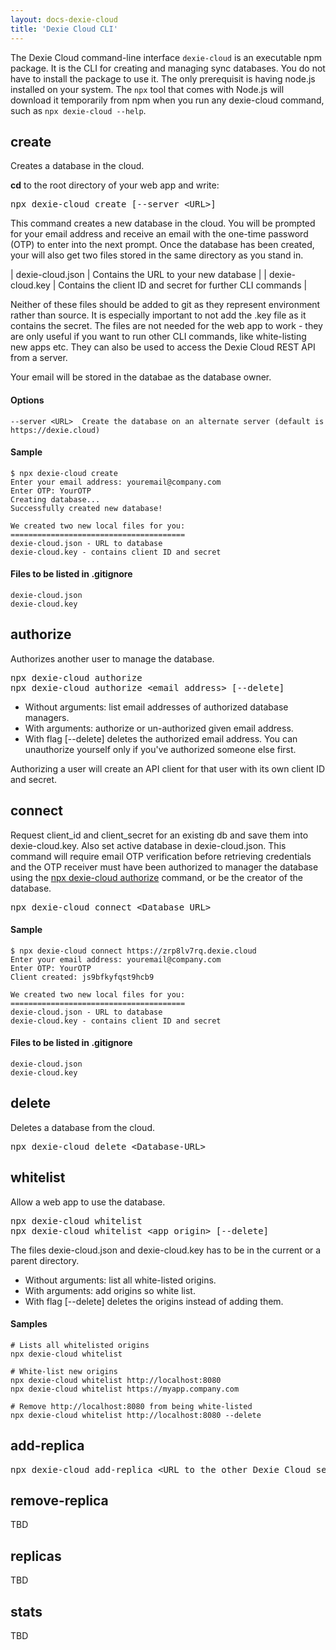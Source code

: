 ```yaml
---
layout: docs-dexie-cloud
title: 'Dexie Cloud CLI'
---
```


The Dexie Cloud command-line interface `dexie-cloud` is an executable npm package. It is the CLI for creating and managing sync databases. You do not have to install the package to use it. The only prerequisit is having node.js installed on your system. The `npx` tool that comes with Node.js will download it temporarily from npm when you run any dexie-cloud command, such as `npx dexie-cloud --help`.

## create
Creates a database in the cloud.

**cd** to the root directory of your web app and write:
<pre>
npx dexie-cloud create [--server &lt;URL&gt;]
</pre>

This command creates a new database in the cloud. You will be prompted for your email address and receive an email with the one-time password (OTP) to enter into the next prompt. Once the database has been created, your will also get two files stored in the same directory as you stand in.

| dexie-cloud.json | Contains the URL to your new database |
| dexie-cloud.key | Contains the client ID and secret for further CLI commands |

Neither of these files should be added to git as they represent environment rather than source. It is especially important to not add the .key file as it contains the secret.
The files are not needed for the web app to work - they are only useful if you want to run other CLI commands, like white-listing new apps etc. They can also be used to access the Dexie Cloud REST API from a server.

Your email will be stored in the databae as the database owner.

#### Options
```
--server <URL>  Create the database on an alternate server (default is https://dexie.cloud)
```

#### Sample
```
$ npx dexie-cloud create
Enter your email address: youremail@company.com
Enter OTP: YourOTP
Creating database...
Successfully created new database!

We created two new local files for you:
=======================================
dexie-cloud.json - URL to database
dexie-cloud.key - contains client ID and secret
```

#### Files to be listed in .gitignore
```
dexie-cloud.json
dexie-cloud.key
```

## authorize
Authorizes another user to manage the database.

<pre>
npx dexie-cloud authorize
npx dexie-cloud authorize &lt;email address&gt; [--delete]
</pre>

* Without arguments: list email addresses of authorized database managers.
* With arguments: authorize or un-authorized given email address.
* With flag [--delete] deletes the authorized email address. You can unauthorize yourself only if you've authorized someone else first.

Authorizing a user will create an API client for that user with its own client ID and secret.

## connect
Request client_id and client_secret for an existing db and save them into dexie-cloud.key. Also set active database in dexie-cloud.json. This command will require email OTP verification before retrieving credentials and the OTP receiver must have been authorized to manager the database using the [npx dexie-cloud authorize](#autorize) command, or be the creator of the database.

<pre>
npx dexie-cloud connect &lt;Database URL&gt;
</pre>

#### Sample
```
$ npx dexie-cloud connect https://zrp8lv7rq.dexie.cloud
Enter your email address: youremail@company.com
Enter OTP: YourOTP
Client created: js9bfkyfqst9hcb9

We created two new local files for you:
=======================================
dexie-cloud.json - URL to database
dexie-cloud.key - contains client ID and secret
```

#### Files to be listed in .gitignore
```
dexie-cloud.json
dexie-cloud.key
```

## delete
Deletes a database from the cloud.

<pre>
npx dexie-cloud delete &lt;Database-URL&gt;
</pre>

## whitelist

Allow a web app to use the database.

<pre>
npx dexie-cloud whitelist
npx dexie-cloud whitelist &lt;app origin&gt; [--delete]
</pre>

The files dexie-cloud.json and dexie-cloud.key has to be in the current or a parent directory.

* Without arguments: list all white-listed origins.
* With arguments: add origins so white list.
* With flag [--delete] deletes the origins instead of adding them.

#### Samples
```
# Lists all whitelisted origins
npx dexie-cloud whitelist

# White-list new origins
npx dexie-cloud whitelist http://localhost:8080
npx dexie-cloud whitelist https://myapp.company.com

# Remove http://localhost:8080 from being white-listed
npx dexie-cloud whitelist http://localhost:8080 --delete
```

## add-replica

<pre>
npx dexie-cloud add-replica &lt;URL to the other Dexie Cloud server&gt;
</pre>


## remove-replica

TBD

## replicas

TBD

## stats

TBD
